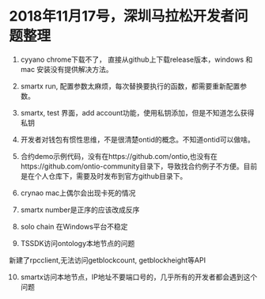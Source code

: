 # 2018年11月17号，深圳马拉松开发者问题整理

1. cyyano chrome下载不了，
直接从github上下载release版本，windows 和mac 安装没有提供解决方法。

2. smartx run, 配置参数太麻烦，每次替换要执行的函数，都需要重新配置参数。

3. smartx, test 界面，add account功能，使用私钥添加，但是不知道怎么获得私钥

4. 开发者对钱包有惯性思维，不是很清楚ontid的概念。不知道ontid可以做啥。

5. 合约demo示例代码，没有在https://github.com/ontio,也没有在https://github.com/ontio-community目录下，导致找合约例子不方便。目前是在个人仓库下，需要及时发布到官方github目录下。

6. crynao mac上偶尔会出现卡死的情况

7. smartx number是正序的应该改成反序

8. solo chain 在Windows平台不稳定

9. TSSDK访问ontology本地节点的问题

新建了rpcclient,无法访问getblockcount, getblockheight等API

10. smartx访问本地节点，IP地址不要端口号的，几乎所有的开发者都会遇到这个问题
